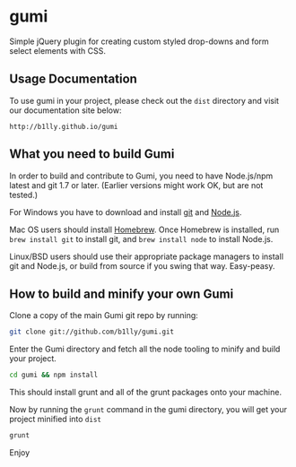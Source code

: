 gumi
====

Simple jQuery plugin for creating custom styled drop-downs and form select elements with CSS.


## Usage Documentation

To use gumi in your project, please check out the `dist` directory and visit
our documentation site below:

	http://b1lly.github.io/gumi

## What you need to build Gumi

In order to build and contribute to Gumi, you need to have Node.js/npm latest and git 1.7 or later.
(Earlier versions might work OK, but are not tested.)

For Windows you have to download and install [git](http://git-scm.com/downloads) and [Node.js](http://nodejs.org/download/).

Mac OS users should install [Homebrew](http://mxcl.github.com/homebrew/). Once Homebrew is installed, run `brew install git` to install git,
and `brew install node` to install Node.js.

Linux/BSD users should use their appropriate package managers to install git and Node.js, or build from source
if you swing that way. Easy-peasy.


## How to build and minify your own Gumi

Clone a copy of the main Gumi git repo by running:

```bash
git clone git://github.com/b1lly/gumi.git
```

Enter the Gumi directory and fetch all the node tooling to minify and build your project.

```bash
cd gumi && npm install
```

This should install grunt and all of the grunt packages onto your machine.

Now by running the `grunt` command in the gumi directory, you will get your project minified into `dist`

```bash
grunt
```

Enjoy